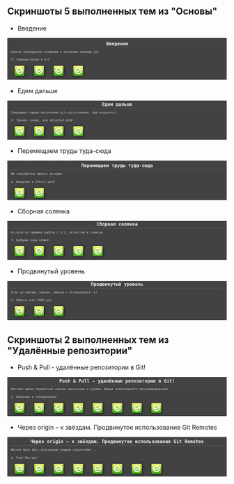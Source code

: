 ## Скриншоты 5 выполненных тем из "Основы"

- Введение

![Введение](https://github.com/EugeneDyatl0v/Modsen_Practice/raw/main/Git_Module/Images/1.1.png)

- Едем дальше

![Едем дальше](https://github.com/EugeneDyatl0v/Modsen_Practice/raw/main/Git_Module/Images/1.2.png)

- Перемещаем труды туда-сюда

![Перемещаем труды туда-сюда](https://github.com/EugeneDyatl0v/Modsen_Practice/raw/main/Git_Module/Images/1.3.png)

- Сборная солянка

![Сборная солянка](https://github.com/EugeneDyatl0v/Modsen_Practice/raw/main/Git_Module/Images/1.4.png)

- Продвинутый уровень

![Продвинутый уровень](https://github.com/EugeneDyatl0v/Modsen_Practice/raw/main/Git_Module/Images/1.5.png)

## Скриншоты 2 выполненных тем из "Удалённые репозитории"

- Push & Pull - удалённые репозитории в Git!

![Push & Pull - удалённые репозитории в Git!](https://github.com/EugeneDyatl0v/Modsen_Practice/raw/main/Git_Module/Images/2.1.png)

- Через origin – к звёздам. Продвинутое использование Git Remotes

![Через origin – к звёздам. Продвинутое использование Git Remotes](https://github.com/EugeneDyatl0v/Modsen_Practice/raw/main/Git_Module/Images/2.2.png)
